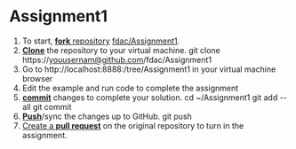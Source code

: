 Assignment1
===========
1. To start, [**fork** repository][forking] [fdac/Assignment1](fdac/Assignment1).
1. [**Clone**][ref-clone] the repository to your virtual machine.
    git clone https://youusernam@github.com/fdac/Assignment1	
1. Go to http://localhost:8888:/tree/Assignment1 in your virtual machine browser
1. Edit the example and run code to complete the assignment
1. [**commit**][ref-commit] changes to complete your solution.
    cd ~/Assignment1
    git add --all
	git commit
1. [**Push**][ref-push]/sync the changes up to GitHub.
    git push
1. [Create a **pull request**][pull-request] on the original repository to turn in the assignment.

<!-- Links -->
[teachers-pet]: https://github.com/education/teachers_pet
[help-add-to-team]: https://help.github.com/articles/adding-organization-members-to-a-team
[help-access-control]: https://help.github.com/articles/what-are-the-different-access-permissions#organization-accounts
[forking]: https://guides.github.com/activities/forking/
[ref-clone]: http://gitref.org/creating/#clone
[ref-commit]: http://gitref.org/basic/#commit
[ref-push]: http://gitref.org/remotes/#push
[pull-request]: https://help.github.com/articles/creating-a-pull-request


